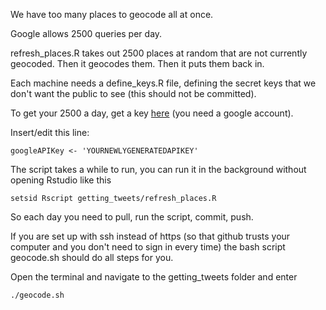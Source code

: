 We have too many places to geocode all at once.

Google allows 2500 queries per day.

refresh_places.R takes out 2500 places at random that are not currently geocoded. Then it geocodes them. Then it puts them back in.

Each machine needs a define_keys.R file, defining the secret keys that we don't want the public to see (this should not be committed).

To get your 2500 a day, get a key [here](https://developers.google.com/maps/documentation/geocoding/intro) (you need a google account).

Insert/edit this line:

```
googleAPIKey <- 'YOURNEWLYGENERATEDAPIKEY'
```

The script takes a while to run, you can run it in the background without opening Rstudio like this

```
setsid Rscript getting_tweets/refresh_places.R
```

So each day you need to pull, run the script, commit, push.

If you are set up with ssh instead of https (so that github trusts your computer and you don't need to sign in every time)
the bash script geocode.sh should do all steps for you.

Open the terminal and navigate to the getting_tweets folder and enter

```
./geocode.sh
```
